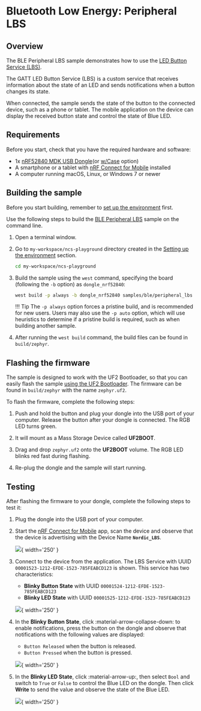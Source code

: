 # Bluetooth Low Energy: Peripheral LBS

## Overview

The BLE Peripheral LBS sample demonstrates how to use the [LED Button Service (LBS)].

The GATT LED Button Service (LBS) is a custom service that receives information about the state of an LED and sends notifications when a button changes its state.

When connected, the sample sends the state of the button to the connected device, such as a phone or tablet. The mobile application on the device can display the received button state and control the state of Blue LED.

## Requirements

Before you start, check that you have the required hardware and software:

- 1x [nRF52840 MDK USB Dongle](https://makerdiary.com/products/nrf52840-mdk-usb-dongle)(or [w/Case](https://makerdiary.com/products/nrf52840-mdk-usb-dongle-w-case) option)
- A smartphone or a tablet with [nRF Connect for Mobile] installed
- A computer running macOS, Linux, or Windows 7 or newer

## Building the sample

Before you start building, remember to [set up the environment](../../setup.md) first.

Use the following steps to build the [BLE Peripheral LBS] sample on the command line.

1. Open a terminal window.

2. Go to `my-workspace/ncs-playground` directory created in the [Setting up the environment](../../setup.md#get-the-code) section.

    ``` bash linenums="1"
    cd my-workspace/ncs-playground
    ```

3. Build the sample using the `west` command, specifying the board (following the `-b` option) as `dongle_nrf52840`:

    ``` bash linenums="1"
    west build -p always -b dongle_nrf52840 samples/ble/peripheral_lbs
    ```

    !!! Tip
        The `-p always` option forces a pristine build, and is recommended for new users. Users may also use the `-p auto` option, which will use heuristics to determine if a pristine build is required, such as when building another sample.

4. After running the `west build` command, the build files can be found in `build/zephyr`.

## Flashing the firmware

The sample is designed to work with the UF2 Bootloader, so that you can easily flash the sample [using the UF2 Bootloader](../../../../programming/uf2boot.md). The firmware can be found in `build/zephyr` with the name `zephyr.uf2`.

To flash the firmware, complete the following steps:

1. Push and hold the button and plug your dongle into the USB port of your computer. Release the button after your dongle is connected. The RGB LED turns green.

2. It will mount as a Mass Storage Device called __UF2BOOT__.

3. Drag and drop `zephyr.uf2` onto the __UF2BOOT__ volume. The RGB LED blinks red fast during flashing.

4. Re-plug the dongle and the sample will start running.

## Testing

After flashing the firmware to your dongle, complete the following steps to test it:

1. Plug the dongle into the USB port of your computer.
2. Start the [nRF Connect for Mobile] app, scan the device and observe that the device is advertising with the Device Name __`Nordic_LBS`__.

    ![](../../../../assets/images/lbs_adv.png){ width='250' }

3. Connect to the device from the application. The LBS Service with UUID `00001523-1212-EFDE-1523-785FEABCD123` is shown. This service has two characteristics:

    - __Blinky Button State__ with UUID `00001524-1212-EFDE-1523-785FEABCD123`
    - __Blinky LED State__ with UUID `00001525-1212-EFDE-1523-785FEABCD123`
    
    ![](../../../../assets/images/lbs_service.png){ width='250' }

4. In the __Blinky Button State__, click :material-arrow-collapse-down: to enable notifications, press the button on the dongle and observe that notifications with the following values are displayed:

    - `Button Released` when the button is released.
    - `Button Pressed` when the button is pressed.

    ![](../../../../assets/images/lbs_button.png){ width='250' }

5. In the __Blinky LED State__, click :material-arrow-up:, then select `Bool` and switch to `True` or `False` to control the Blue LED on the dongle. Then click __Write__ to send the value and observe the state of the Blue LED.

    ![](../../../../assets/images/lbs_led.png){ width='250' }


[LED Button Service (LBS)]: https://developer.nordicsemi.com/nRF_Connect_SDK/doc/latest/nrf/libraries/bluetooth_services/services/lbs.html#lbs-readme
[nRF Connect for Mobile]: https://www.nordicsemi.com/Products/Development-tools/nRF-Connect-for-mobile
[BLE Peripheral LBS]: https://github.com/makerdiary/ncs-playground/tree/main/samples/ble/peripheral_lbs